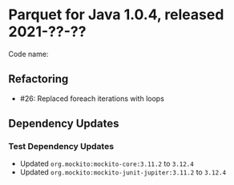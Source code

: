 # Parquet for Java 1.0.4, released 2021-??-??

Code name:

## Refactoring

* #26: Replaced foreach iterations with loops

## Dependency Updates

### Test Dependency Updates

* Updated `org.mockito:mockito-core:3.11.2` to `3.12.4`
* Updated `org.mockito:mockito-junit-jupiter:3.11.2` to `3.12.4`
